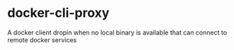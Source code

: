 # docker-cli-proxy
A docker client dropin when no local binary is available that can connect to remote docker services
